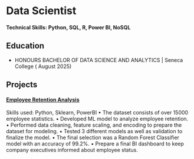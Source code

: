 # Data Scientist

#### Technical Skills: Python, SQL, R, Power BI, NoSQL

## Education 			        		
- HONOURS BACHELOR OF DATA SCIENCE AND ANALYTICS | Seneca College ( August 2025)

## Projects
#### [Employee Retention Analysis](https://github.com/Nadimul2/analysis_project/tree/main)

Skills used: Python, Sklearn, PowerBI
•	The dataset consists of over 15000 employee statistics. 
•	Developed ML model to analyze employee retention.
•	Performed data cleaning, feature scaling, and encoding to prepare the dataset for modeling.
•	Tested 3 different models as well as validation to finalize the model. 
•	The final selection was a Random Forest Classifier model with an accuracy of 99.2%.
•	Prepare a final BI dashboard to keep company executives informed about employee status.


